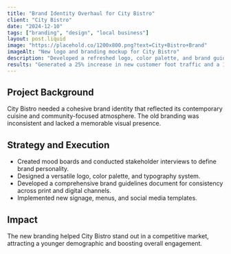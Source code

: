 ```yaml
---
title: "Brand Identity Overhaul for City Bistro"
client: "City Bistro"
date: "2024-12-10"
tags: ["branding", "design", "local business"]
layout: post.liquid
image: "https://placehold.co/1200x800.png?text=City+Bistro+Brand"
imageAlt: "New logo and branding mockup for City Bistro"
description: "Developed a refreshed logo, color palette, and brand guidelines to modernize City Bistro's visual identity and appeal to a younger audience."
results: "Generated a 25% increase in new customer foot traffic and a 15% uplift in social media engagement within two months of launch."
---
```


## Project Background

City Bistro needed a cohesive brand identity that reflected its contemporary cuisine and community-focused atmosphere. The old branding was inconsistent and lacked a memorable visual presence.

## Strategy and Execution

- Created mood boards and conducted stakeholder interviews to define brand personality.
- Designed a versatile logo, color palette, and typography system.
- Developed a comprehensive brand guidelines document for consistency across print and digital channels.
- Implemented new signage, menus, and social media templates.

## Impact

The new branding helped City Bistro stand out in a competitive market, attracting a younger demographic and boosting overall engagement.
